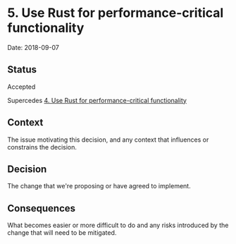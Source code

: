 # 5. Use Rust for performance-critical functionality

Date: 2018-09-07

## Status

Accepted

Supercedes [4. Use Rust for performance-critical functionality](0004-use-rust-for-performance-critical-functionality.md)

## Context

The issue motivating this decision, and any context that influences or constrains the decision.

## Decision

The change that we're proposing or have agreed to implement.

## Consequences

What becomes easier or more difficult to do and any risks introduced by the change that will need to be mitigated.
